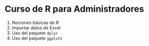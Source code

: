 # Curso de R para Administradores

1. Nociones básicas de R
2. Importar datos de Excel
3. Uso del paquete `dplyr`
4. Uso del paquete `ggplot2`

